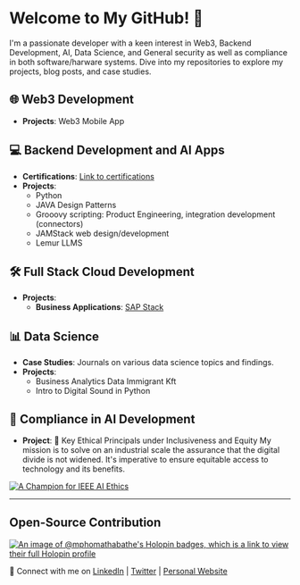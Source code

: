 # Welcome to My GitHub! 👋

I'm a passionate developer with a keen interest in Web3, Backend Development, AI, Data Science, and General security as well as compliance in both software/harware systems. Dive into my repositories to explore my projects, blog posts, and case studies.


## 🌐 Web3 Development 
- **Projects**: Web3 Mobile App

## 💻 Backend Development and AI Apps
- **Certifications**: [Link to certifications](https://github.com/mphomathabathe/mphomathabathe-certifications/tree/main)
- **Projects**:
  - Python
  - JAVA Design Patterns
  - Grooovy scripting: Product Engineering, integration development (connectors)
  - JAMStack web design/development
  - Lemur LLMS

## 🛠 Full Stack Cloud Development
- **Projects**:
  - **Business Applications**: [SAP Stack](https://github.com/SAPstack)

## 📊 Data Science 
- **Case Studies**: Journals on various data science topics and findings.
- **Projects**:
  - Business Analytics Data Immigrant Kft
  - Intro to Digital Sound in Python

## 📝 Compliance in AI Development
- **Project**: 🌟 Key Ethical Principals under Inclusiveness and Equity
My mission is to solve on an industrial scale the assurance that the digital divide is not widened. It's imperative to ensure equitable access to technology and its benefits. 

[![A Champion for IEEE AI Ethics](https://engagestandards.ieee.org/rs/211-FYL-955/images/ieee-ai-ethics-support-badge.png)](https://standards.ieee.org/initiatives/artificial-intelligence-systems/)

---

## Open-Source Contribution

[![An image of @mphomathabathe's Holopin badges, which is a link to view their full Holopin profile](https://holopin.me/mphomathabathe)](https://holopin.io/@mphomathabathe)

🔗 Connect with me on [LinkedIn](https://www.linkedin.com/in/mpho-mathabathe/) | [Twitter](https://twitter.com/mphomathabath) | [Personal Website](https://mphomathabathe.my.canva.site/biography#all-projects)


